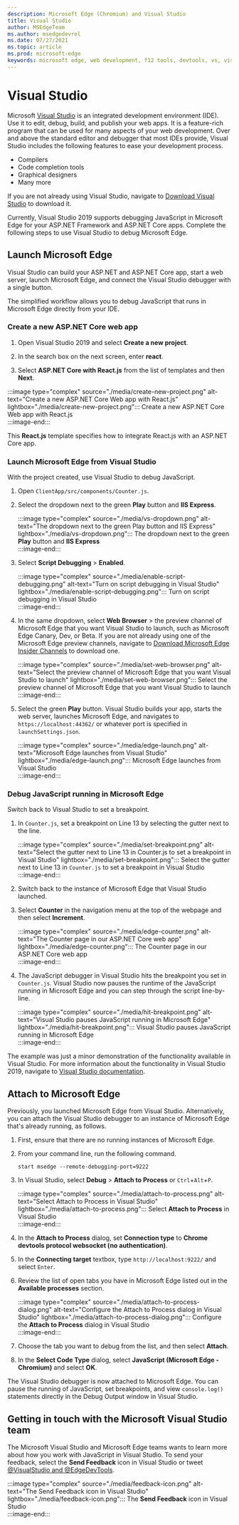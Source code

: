 ```yaml
---
description: Microsoft Edge (Chromium) and Visual Studio
title: Visual Studio
author: MSEdgeTeam
ms.author: msedgedevrel
ms.date: 07/27/2021
ms.topic: article
ms.prod: microsoft-edge
keywords: microsoft edge, web development, f12 tools, devtools, vs, visual studio, debugger
---
```

# Visual Studio  

Microsoft [Visual Studio][MicrosoftVisualstudioVs] is an integrated development environment \(IDE\).   Use it to edit, debug, build, and publish your web apps.  It is a feature-rich program that can be used for many aspects of your web development.  Over and above the standard editor and debugger that most IDEs provide, Visual Studio includes the following features to ease your development process.  

*   Compilers  
*   Code completion tools  
*   Graphical designers  
*   Many more  
    
If you are not already using Visual Studio, navigate to [Download Visual Studio][MicrosoftVisualstudioDownloads] to download it.  

Currently, Visual Studio 2019 supports debugging JavaScript in Microsoft Edge for your ASP.NET Framework and ASP.NET Core apps.  Complete the following steps to use Visual Studio to debug Microsoft Edge.  

## Launch Microsoft Edge  

Visual Studio can build your ASP.NET and ASP.NET Core app, start a web server, launch Microsoft Edge, and connect the Visual Studio debugger with a single button.  

The simplified workflow allows you to debug JavaScript that runs in Microsoft Edge directly from your IDE.  

### Create a new ASP.NET Core web app  

1.  Open Visual Studio 2019 and select **Create a new project**.  

1.  In the search box on the next screen, enter **react**.  

1.  Select **ASP.NET Core with React.js** from the list of templates and then **Next**.  

:::image type="complex" source="./media/create-new-project.png" alt-text="Create a new ASP.NET Core Web app with React.js" lightbox="./media/create-new-project.png":::
   Create a new ASP.NET Core Web app with React.js  
:::image-end:::  

This **React.js** template specifies how to integrate React.js with an ASP.NET Core app.  

### Launch Microsoft Edge from Visual Studio  

With the project created, use Visual Studio to debug JavaScript.  

1.  Open `ClientApp/src/components/Counter.js`.  

1.  Select the dropdown next to the green **Play** button and **IIS Express**.  
    
    :::image type="complex" source="./media/vs-dropdown.png" alt-text="The dropdown next to the green Play button and IIS Express" lightbox="./media/vs-dropdown.png":::
       The dropdown next to the green **Play** button and **IIS Express**  
    :::image-end:::  

1.  Select **Script Debugging** > **Enabled**.  

    :::image type="complex" source="./media/enable-script-debugging.png" alt-text="Turn on script debugging in Visual Studio" lightbox="./media/enable-script-debugging.png":::
       Turn on script debugging in Visual Studio  
    :::image-end:::  

1.  In the same dropdown, select **Web Browser** > the preview channel of Microsoft Edge that you want Visual Studio to launch, such as Microsoft Edge Canary, Dev, or Beta.  If you are not already using one of the Microsoft Edge preview channels, navigate to [Download Microsoft Edge Insider Channels][MicrosoftedgeinsiderDownload] to download one.  

    :::image type="complex" source="./media/set-web-browser.png" alt-text="Select the preview channel of Microsoft Edge that you want Visual Studio to launch" lightbox="./media/set-web-browser.png":::
       Select the preview channel of Microsoft Edge that you want Visual Studio to launch  
    :::image-end:::  

1.  Select the green **Play** button.  Visual Studio builds your app, starts the web server, launches Microsoft Edge, and navigates to `https://localhost:44362/` or whatever port is specified in `launchSettings.json`.  

    :::image type="complex" source="./media/edge-launch.png" alt-text="Microsoft Edge launches from Visual Studio" lightbox="./media/edge-launch.png":::
       Microsoft Edge launches from Visual Studio  
    :::image-end:::  

### Debug JavaScript running in Microsoft Edge  

Switch back to Visual Studio to set a breakpoint.  

1.  In `Counter.js`, set a breakpoint on Line 13 by selecting the gutter next to the line.  

    :::image type="complex" source="./media/set-breakpoint.png" alt-text="Select the gutter next to Line 13 in Counter.js to set a breakpoint in Visual Studio" lightbox="./media/set-breakpoint.png":::
       Select the gutter next to Line 13 in `Counter.js` to set a breakpoint in Visual Studio  
    :::image-end:::  

1.  Switch back to the instance of Microsoft Edge that Visual Studio launched.  

1.  Select **Counter** in the navigation menu at the top of the webpage and then select **Increment**.  

    :::image type="complex" source="./media/edge-counter.png" alt-text="The Counter page in our ASP.NET Core web app" lightbox="./media/edge-counter.png":::
       The Counter page in our ASP.NET Core web app  
    :::image-end:::  

1.  The JavaScript debugger in Visual Studio hits the breakpoint you set in `Counter.js`.  Visual Studio now pauses the runtime of the JavaScript running in Microsoft Edge and you can step through the script line-by-line.  

    :::image type="complex" source="./media/hit-breakpoint.png" alt-text="Visual Studio pauses JavaScript running in Microsoft Edge" lightbox="./media/hit-breakpoint.png":::
       Visual Studio pauses JavaScript running in Microsoft Edge  
    :::image-end:::  

The example was just a minor demonstration of the functionality available in Visual Studio.  For more information about the functionality in Visual Studio 2019, navigate to [Visual Studio documentation][VisualStudioWindowsIndex].  

## Attach to Microsoft Edge  

Previously, you launched Microsoft Edge from Visual Studio.  Alternatively, you can attach the Visual Studio debugger to an instance of Microsoft Edge that's already running, as follows.  

1.  First, ensure that there are no running instances of Microsoft Edge.  

1.  From your command line, run the following command.  

    ```console
    start msedge --remote-debugging-port=9222
    ```  

1.  In Visual Studio, select **Debug** > **Attach to Process** or `Ctrl`+`Alt`+`P`.  

    :::image type="complex" source="./media/attach-to-process.png" alt-text="Select Attach to Process in Visual Studio" lightbox="./media/attach-to-process.png":::
       Select **Attach to Process** in Visual Studio  
    :::image-end:::  

1.  In the **Attach to Process** dialog, set **Connection type** to **Chrome devtools protocol websocket (no authentication)**.  

1.  In the **Connecting target** textbox, type `http://localhost:9222/` and select `Enter`.  

1.  Review the list of open tabs you have in Microsoft Edge listed out in the **Available processes** section.  

    :::image type="complex" source="./media/attach-to-process-dialog.png" alt-text="Configure the Attach to Process dialog in Visual Studio" lightbox="./media/attach-to-process-dialog.png":::
       Configure the **Attach to Process** dialog in Visual Studio  
    :::image-end:::  

1.  Choose the tab you want to debug from the list, and then select **Attach**.  

1.  In the **Select Code Type** dialog, select **JavaScript (Microsoft Edge - Chromium)** and select **OK**.  

The Visual Studio debugger is now attached to Microsoft Edge.  You can pause the running of JavaScript, set breakpoints, and view `console.log()` statements directly in the Debug Output window in Visual Studio.  

## Getting in touch with the Microsoft Visual Studio team  

The Microsoft Visual Studio and Microsoft Edge teams wants to learn more about how you work with JavaScript in Visual Studio.  To send your feedback, select the **Send Feedback** icon in Visual Studio or tweet [@VisualStudio and @EdgeDevTools][TwitterIntentTweetViualstudioEdgdevtools].  

:::image type="complex" source="./media/feedback-icon.png" alt-text="The Send Feedback icon in Visual Studio" lightbox="./media/feedback-icon.png":::
   The **Send Feedback** icon in Visual Studio  
:::image-end:::  

<!-- links -->  

[VisualStudioWindowsIndex]: /visualstudio/windows/index "Visual Studio documentation | Microsoft Docs"  

[MicrosoftVisualstudioDownloads]: https://visualstudio.microsoft.com/downloads "Download Visual Studio"  
[MicrosoftVisualstudioVs]: https://visualstudio.microsoft.com/vs "Visual Studio IDE"  

[MicrosoftedgeinsiderDownload]: https://www.microsoftedgeinsider.com/download "Download Microsoft Edge Insider Channels"  

[TwitterIntentTweetViualstudioEdgdevtools]: https://twitter.com/intent/tweet?text=@VisualStudio+@EdgeDevTools "Tweet to @VisualStudio and @EdgeDevTools | Twitter"  
